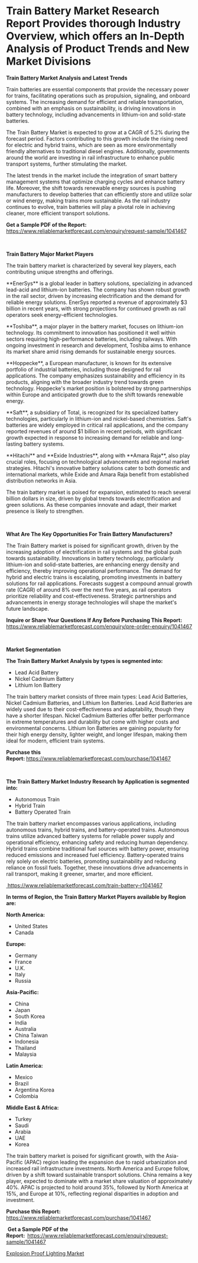 <p><h1>Train Battery Market Research Report Provides thorough Industry Overview, which offers an In-Depth Analysis of Product Trends and New Market Divisions</h1></p><p><strong>Train Battery Market Analysis and Latest Trends</strong></p>
<p><p>Train batteries are essential components that provide the necessary power for trains, facilitating operations such as propulsion, signaling, and onboard systems. The increasing demand for efficient and reliable transportation, combined with an emphasis on sustainability, is driving innovations in battery technology, including advancements in lithium-ion and solid-state batteries.</p><p>The Train Battery Market is expected to grow at a CAGR of 5.2% during the forecast period. Factors contributing to this growth include the rising need for electric and hybrid trains, which are seen as more environmentally friendly alternatives to traditional diesel engines. Additionally, governments around the world are investing in rail infrastructure to enhance public transport systems, further stimulating the market.</p><p>The latest trends in the market include the integration of smart battery management systems that optimize charging cycles and enhance battery life. Moreover, the shift towards renewable energy sources is pushing manufacturers to develop batteries that can efficiently store and utilize solar or wind energy, making trains more sustainable. As the rail industry continues to evolve, train batteries will play a pivotal role in achieving cleaner, more efficient transport solutions.</p></p>
<p><strong>Get a Sample PDF of the Report:&nbsp;</strong> <a href="https://www.reliablemarketforecast.com/enquiry/request-sample/1041467?utm_campaign=2397&utm_medium=2&utm_source=Github&utm_content=ia&utm_term=07042025&utm_id=train-battery">https://www.reliablemarketforecast.com/enquiry/request-sample/1041467</a></p>
<p>&nbsp;</p>
<p><strong>Train Battery Major Market Players</strong></p>
<p><p>The train battery market is characterized by several key players, each contributing unique strengths and offerings. </p><p>**EnerSys** is a global leader in battery solutions, specializing in advanced lead-acid and lithium-ion batteries. The company has shown robust growth in the rail sector, driven by increasing electrification and the demand for reliable energy solutions. EnerSys reported a revenue of approximately $3 billion in recent years, with strong projections for continued growth as rail operators seek energy-efficient technologies.</p><p>**Toshiba**, a major player in the battery market, focuses on lithium-ion technology. Its commitment to innovation has positioned it well within sectors requiring high-performance batteries, including railways. With ongoing investment in research and development, Toshiba aims to enhance its market share amid rising demands for sustainable energy sources.</p><p>**Hoppecke**, a European manufacturer, is known for its extensive portfolio of industrial batteries, including those designed for rail applications. The company emphasizes sustainability and efficiency in its products, aligning with the broader industry trend towards green technology. Hoppecke's market position is bolstered by strong partnerships within Europe and anticipated growth due to the shift towards renewable energy.</p><p>**Saft**, a subsidiary of Total, is recognized for its specialized battery technologies, particularly in lithium-ion and nickel-based chemistries. Saft's batteries are widely employed in critical rail applications, and the company reported revenues of around $1 billion in recent periods, with significant growth expected in response to increasing demand for reliable and long-lasting battery systems.</p><p>**Hitachi** and **Exide Industries**, along with **Amara Raja**, also play crucial roles, focusing on technological advancements and regional market strategies. Hitachi's innovative battery solutions cater to both domestic and international markets, while Exide and Amara Raja benefit from established distribution networks in Asia.</p><p>The train battery market is poised for expansion, estimated to reach several billion dollars in size, driven by global trends towards electrification and green solutions. As these companies innovate and adapt, their market presence is likely to strengthen.</p></p>
<p>&nbsp;</p>
<p><strong>What Are The Key Opportunities For Train Battery Manufacturers?</strong></p>
<p><p>The Train Battery market is poised for significant growth, driven by the increasing adoption of electrification in rail systems and the global push towards sustainability. Innovations in battery technology, particularly lithium-ion and solid-state batteries, are enhancing energy density and efficiency, thereby improving operational performance. The demand for hybrid and electric trains is escalating, promoting investments in battery solutions for rail applications. Forecasts suggest a compound annual growth rate (CAGR) of around 8% over the next five years, as rail operators prioritize reliability and cost-effectiveness. Strategic partnerships and advancements in energy storage technologies will shape the market's future landscape.</p></p>
<p><strong>Inquire or Share Your Questions If Any Before Purchasing This Report:</strong> <a href="https://www.reliablemarketforecast.com/enquiry/pre-order-enquiry/1041467?utm_campaign=2397&utm_medium=2&utm_source=Github&utm_content=ia&utm_term=07042025&utm_id=train-battery">https://www.reliablemarketforecast.com/enquiry/pre-order-enquiry/1041467</a></p>
<p>&nbsp;</p>
<p><strong>Market Segmentation</strong></p>
<p><strong>The Train Battery Market Analysis by types is segmented into:</strong></p>
<p><ul><li>Lead Acid Battery</li><li>Nickel Cadmium Battery</li><li>Lithium Ion Battery</li></ul></p>
<p><p>The train battery market consists of three main types: Lead Acid Batteries, Nickel Cadmium Batteries, and Lithium Ion Batteries. Lead Acid Batteries are widely used due to their cost-effectiveness and adaptability, though they have a shorter lifespan. Nickel Cadmium Batteries offer better performance in extreme temperatures and durability but come with higher costs and environmental concerns. Lithium Ion Batteries are gaining popularity for their high energy density, lighter weight, and longer lifespan, making them ideal for modern, efficient train systems.</p></p>
<p><strong>Purchase this Report:&nbsp;</strong><a href="https://www.reliablemarketforecast.com/purchase/1041467?utm_campaign=2397&utm_medium=2&utm_source=Github&utm_content=ia&utm_term=07042025&utm_id=train-battery">https://www.reliablemarketforecast.com/purchase/1041467</a></p>
<p>&nbsp;</p>
<p><strong>The Train Battery Market Industry Research by Application is segmented into:</strong></p>
<p><ul><li>Autonomous Train</li><li>Hybrid Train</li><li>Battery Operated Train</li></ul></p>
<p><p>The train battery market encompasses various applications, including autonomous trains, hybrid trains, and battery-operated trains. Autonomous trains utilize advanced battery systems for reliable power supply and operational efficiency, enhancing safety and reducing human dependency. Hybrid trains combine traditional fuel sources with battery power, ensuring reduced emissions and increased fuel efficiency. Battery-operated trains rely solely on electric batteries, promoting sustainability and reducing reliance on fossil fuels. Together, these innovations drive advancements in rail transport, making it greener, smarter, and more efficient.</p></p>
<p><a href="https://www.reliablemarketforecast.com/train-battery-r1041467?utm_campaign=2397&utm_medium=2&utm_source=Github&utm_content=ia&utm_term=07042025&utm_id=train-battery">&nbsp;https://www.reliablemarketforecast.com/train-battery-r1041467</a></p>
<p><strong>In terms of Region, the Train Battery Market Players available by Region are:</strong></p>
<p>
    <p> <strong> North America: </strong>
        <ul>
            <li>United States</li>
            <li>Canada</li>
        </ul>
        </p> 
    <p> <strong> Europe: </strong>
        <ul>
            <li>Germany</li>
            <li>France</li>
            <li>U.K.</li>
            <li>Italy</li>
            <li>Russia</li>
        </ul>
        </p> 
    <p> <strong> Asia-Pacific: </strong>
        <ul>
            <li>China</li>
            <li>Japan</li>
            <li>South Korea</li>
            <li>India</li>
            <li>Australia</li>
            <li>China Taiwan</li>
            <li>Indonesia</li>
            <li>Thailand</li>
            <li>Malaysia</li>
        </ul>
        </p> 
    <p> <strong> Latin America: </strong>
        <ul>
            <li>Mexico</li>
            <li>Brazil</li>
            <li>Argentina Korea</li>
            <li>Colombia</li>
        </ul>
        </p> 
    <p> <strong> Middle East & Africa: </strong>
        <ul>
            <li>Turkey</li>
            <li>Saudi</li>
            <li>Arabia</li>
            <li>UAE</li>
            <li>Korea</li>
        </ul>
    </p>
    </p>
<p><p>The train battery market is poised for significant growth, with the Asia-Pacific (APAC) region leading the expansion due to rapid urbanization and increased rail infrastructure investments. North America and Europe follow, driven by a shift toward sustainable transport solutions. China remains a key player, expected to dominate with a market share valuation of approximately 40%. APAC is projected to hold around 35%, followed by North America at 15%, and Europe at 10%, reflecting regional disparities in adoption and investment.</p></p>
<p><strong>Purchase this Report: </strong><a href="https://www.reliablemarketforecast.com/purchase/1041467?utm_campaign=2397&utm_medium=2&utm_source=Github&utm_content=ia&utm_term=07042025&utm_id=train-battery">https://www.reliablemarketforecast.com/purchase/1041467</a></p>
<p>&nbsp;<strong>Get a Sample PDF of the Report:&nbsp;&nbsp;</strong><a href="https://www.reliablemarketforecast.com/enquiry/request-sample/1041467?utm_campaign=2397&utm_medium=2&utm_source=Github&utm_content=ia&utm_term=07042025&utm_id=train-battery">https://www.reliablemarketforecast.com/enquiry/request-sample/1041467</a></p>
<p><strong></strong></p>
<p><p><a href="https://github.com/FahadAhmed223/Market-Research-Report-List-2/blob/main/explosion-proof-lighting-market.md?utm_campaign=2397&utm_medium=2&utm_source=Github&utm_content=ia&utm_term=07042025&utm_id=train-battery">Explosion Proof Lighting Market</a></p></p>